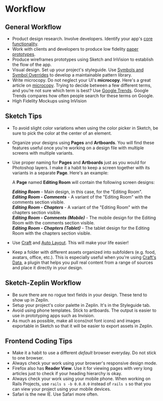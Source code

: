 # Workflow

## General Workflow
- Product design research. Involve developers. Identify your app's [core functionality](https://blog.intercom.com/the-dribbblisation-of-design/).
- Work with clients and developers to produce low fidelity [paper prototypes](https://www.uxpin.com/studio/blog/paper-prototyping-the-practical-beginners-guide/).
- Produce wireframes prototypes using Sketch and InVision to establish the flow of the app.
- Visual design. Set up your project's styleguide. Use [Symbols and Symbol Overrides](https://medium.com/ux-power-tools/this-is-without-a-doubt-the-coolest-sketch-technique-youll-see-all-day-ddefa65ea959#.fsb60f7k2) to develop a maintainable pattern library.
- Write microcopy. Do not neglect your UI's **microcopy**. Here's a great article on [microcopy](https://material.io/guidelines/style/writing.html). Trying to decide between a few different terms, and you’re not sure which term is best? Use [Google Trends](https://www.google.com/trends/). Google Trends compares how often people search for these terms on Google.
- High Fidelity Mockups using InVision

## Sketch Tips
- To avoid slight color variations when using the color picker in Sketch, be sure to pick the color at the center of an element.
- Organize your designs using **Pages** and **Artboards**. You will find these features useful once you're working on a design file with multiple screens with multiple variants.
- Use proper naming for **Pages** and **Artboards** just as you would for Photoshop layers. I make it a habit to keep a screen together with its variants in a separate **Page**. Here's an example:

   A **Page** named **Editing Room** will contain the following screen designs:

   **_Editing Room_** - Main design, in this case, for the "Editing Room".  
   **_Editing Room - Comments_** - A variant of the "Editing Room" with the comments section visible.  
   **_Editing Room - Chapters_** - A variant of the "Editing Room" with the chapters section visible.  
   **_Editing Room - Comments (Mobile)_** - The mobile design for the Editing Room with the comments section visible.  
   **_Editing Room - Chapters (Tablet)_** - The tablet design for the Editing Room with the chapters section visible.  

- Use [Craft](https://www.invisionapp.com/craft) and [Auto Layout](https://animaapp.github.io/Auto-Layout/). This will make your life easier!
- Keep a folder with different assets organized into subfolders (e.g. food, avatars, office, etc.). This is especially useful when you're using [Craft's Data](https://www.invisionapp.com/craft), a plugin that helps you pull real content from a range of sources and place it directly in your design.

## Sketch-Zeplin Workflow
- Be sure there are no rogue text fields in your design. These tend to show up in Zeplin.
- Setup your project's color palette in Zeplin. It's in the Styleguide tab.
- Avoid using phone templates. Stick to artboards. The output is easier to use in prototyping apps such as Invision.
- As much as possible, make all icons(not font icons) and images exportable in Sketch so that it will be easier to export assets in Zeplin.

## Frontend Coding Tips
- Make it a habit to use a different *default* browser everyday. Do not stick to one browser.
- Always check your work using your browser's responsive design mode.
- Firefox also has **Reader View**. Use it for viewing pages with very long articles just to check if your heading hierarchy is okay.
- Always check your work using your mobile phone. When working on Rails Projects, use `rails s -b 0.0.0.0` instead of `rails s` so that you can view your project using your mobile devices.
- Safari is the new IE. Use Safari more often.
